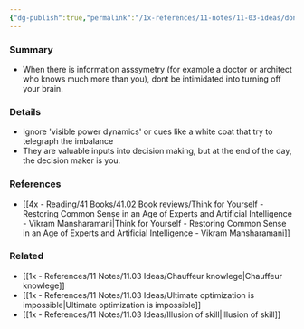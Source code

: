 ```yaml
---
{"dg-publish":true,"permalink":"/1x-references/11-notes/11-03-ideas/dont-let-information-assymetry-intimidate-you/","title":"Dont let information assymetry intimidate you","dgShowBacklinks":false}
---
```



### Summary
- When there is information asssymetry (for example a doctor or architect who knows much more than you), dont be intimidated into turning off your brain. 

### Details
- Ignore 'visible power dynamics' or cues like a white coat that try to telegraph the imbalance
- They are valuable inputs into decision making, but at the end of the day, the decision maker is you.

### References
- [[4x - Reading/41 Books/41.02 Book reviews/Think for Yourself - Restoring Common Sense in an Age of Experts and Artificial Intelligence - Vikram Mansharamani\|Think for Yourself - Restoring Common Sense in an Age of Experts and Artificial Intelligence - Vikram Mansharamani]]

### Related
- [[1x - References/11 Notes/11.03 Ideas/Chauffeur knowlege\|Chauffeur knowlege]]
- [[1x - References/11 Notes/11.03 Ideas/Ultimate optimization is impossible\|Ultimate optimization is impossible]]
- [[1x - References/11 Notes/11.03 Ideas/Illusion of skill\|Illusion of skill]]